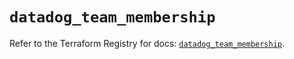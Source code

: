 # `datadog_team_membership`

Refer to the Terraform Registry for docs: [`datadog_team_membership`](https://registry.terraform.io/providers/datadog/datadog/3.44.0/docs/resources/team_membership).
